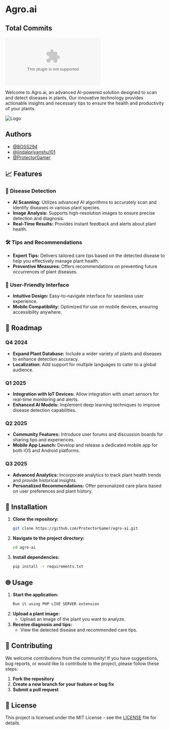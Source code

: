 # Agro.ai

## Total Commits


![GitHub commit activity](https://img.shields.io/github/commit-activity/t/BOSS294/Agro.ai?style=plastic)


Welcome to Agro.ai, an advanced AI-powered solution designed to scan and detect diseases in plants. Our innovative technology provides actionable insights and necessary tips to ensure the health and productivity of your plants.

![Logo](https://res.cloudinary.com/gamerlinecnr/image/upload/v1724356392/86f0c2b8-98dd-46ba-ad78-622afe7fc3a6.png)


## Authors

- [@BOSS294](https://github.com/BOSS294)
- [@jindalpriyanshu101](https://github.com/jindalpriyanshu101)
- [@ProtectorGamer](https://github.com/ProtectorGamer)

## 📈 Features

### 🌱 **Disease Detection**
- **AI Scanning:** Utilizes advanced AI algorithms to accurately scan and identify diseases in various plant species.
- **Image Analysis:** Supports high-resolution images to ensure precise detection and diagnosis.
- **Real-Time Results:** Provides instant feedback and alerts about plant health.

### 🛠️ **Tips and Recommendations**
- **Expert Tips:** Delivers tailored care tips based on the detected disease to help you effectively manage plant health.
- **Preventive Measures:** Offers recommendations on preventing future occurrences of plant diseases.

### 🚀 **User-Friendly Interface**
- **Intuitive Design:** Easy-to-navigate interface for seamless user experience.
- **Mobile Compatibility:** Optimized for use on mobile devices, ensuring accessibility anywhere.

## 🚀 Roadmap

### Q4 2024
- **Expand Plant Database:** Include a wider variety of plants and diseases to enhance detection accuracy.
- **Localization:** Add support for multiple languages to cater to a global audience.

### Q1 2025
- **Integration with IoT Devices:** Allow integration with smart sensors for real-time monitoring and alerts.
- **Enhanced AI Models:** Implement deep learning techniques to improve disease detection capabilities.

### Q2 2025
- **Community Features:** Introduce user forums and discussion boards for sharing tips and experiences.
- **Mobile App Launch:** Develop and release a dedicated mobile app for both iOS and Android platforms.

### Q3 2025
- **Advanced Analytics:** Incorporate analytics to track plant health trends and provide historical insights.
- **Personalized Recommendations:** Offer personalized care plans based on user preferences and plant history.

## 🔧 Installation

1. **Clone the repository:**
    ```bash
    git clone https://github.com/ProtectorGamer/agro-ai.git
    ```
2. **Navigate to the project directory:**
    ```bash
    cd agro-ai
    ```
3. **Install dependencies:**
    ```bash
    pip install -r requirements.txt
    ```

## 🌐 Usage

1. **Start the application:**
    ```bash
    Run it using PHP LIVE SERVER extension
    ```
2. **Upload a plant image:**
    - Upload an image of the plant you want to analyze.
3. **Receive diagnosis and tips:**
    - View the detected disease and recommended care tips.



## 🤝 Contributing

We welcome contributions from the community! If you have suggestions, bug reports, or would like to contribute to the project, please follow these steps:

1. **Fork the repository**
2. **Create a new branch for your feature or bug fix**
3. **Submit a pull request**

## 📜 License

This project is licensed under the MIT License - see the [LICENSE](LICENSE) file for details.

